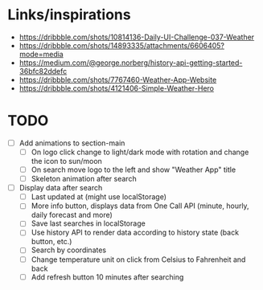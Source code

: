 # Links/inspirations

- https://dribbble.com/shots/10814136-Daily-UI-Challenge-037-Weather
- https://dribbble.com/shots/14893335/attachments/6606405?mode=media
- https://medium.com/@george.norberg/history-api-getting-started-36bfc82ddefc
- https://dribbble.com/shots/7767460-Weather-App-Website
- https://dribbble.com/shots/4121406-Simple-Weather-Hero

# TODO

- [ ] Add animations to section-main
  - [ ] On logo click change to light/dark mode with rotation and change the icon to sun/moon
  - [ ] On search move logo to the left and show "Weather App" title
  - [ ] Skeleton animation after search
- [ ] Display data after search
  - [ ] Last updated at (might use localStorage)
  - [ ] More info button, displays data from One Call API (minute, hourly, daily forecast and more)
  - [ ] Save last searches in localStorage
  - [ ] Use history API to render data according to history state (back button, etc.)
  - [ ] Search by coordinates
  - [ ] Change temperature unit on click from Celsius to Fahrenheit and back
  - [ ] Add refresh button 10 minutes after searching
